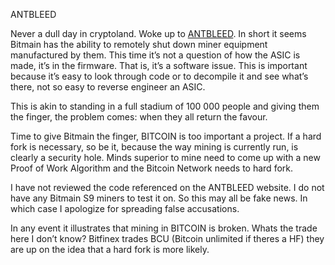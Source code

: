 ANTBLEED

Never a dull day in cryptoland. Woke up to <a href="http://www.antbleed.com/">ANTBLEED</a>. In short it seems Bitmain has the ability to remotely shut down miner equipment manufactured by them. This time it’s not a question of how the ASIC is made, it’s in the firmware. That is, it’s a software issue. This is important because it’s easy to look through code or to decompile it and see what’s there, not so easy to reverse engineer an ASIC.

This is akin to standing in a full stadium of 100 000 people and giving them the finger, the problem comes: when they all return the favour.

Time to give Bitmain the finger, BITCOIN is too important a project. If a hard fork is necessary, so be it, because the way mining is currently run, is clearly a security hole. Minds superior to mine need to come up with a new Proof of Work Algorithm and the Bitcoin Network needs to hard fork.

I have not reviewed the code referenced on the ANTBLEED website. I do not have any Bitmain S9 miners to test it on. So this may all be fake news. In which case I apologize for spreading false accusations.

In any event it illustrates that mining in BITCOIN is broken. Whats the trade here I don’t know? Bitfinex trades BCU (Bitcoin unlimited if theres a HF) they are up on the idea that a hard fork is more likely.
